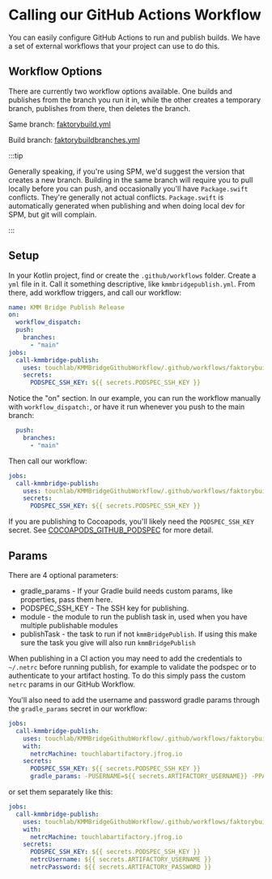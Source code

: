 # Calling our GitHub Actions Workflow

You can easily configure GitHub Actions to run and publish builds. We have a set of external workflows that your project
can use to do this.

## Workflow Options

There are currently two workflow options available. One builds and publishes from the branch you run it in, while the other creates a temporary branch, publishes from there, then deletes the branch.

Same branch: [faktorybuild.yml](https://github.com/touchlab/KMMBridgeGithubWorkflow/blob/main/.github/workflows/faktorybuild.yml)

Build branch: [faktorybuildbranches.yml](https://github.com/touchlab/KMMBridgeGithubWorkflow/blob/main/.github/workflows/faktorybuildbranches.yml)

:::tip

Generally speaking, if you're using SPM, we'd suggest the version that creates a new branch. Building in the same branch will require you to pull locally before you can push, and occasionally you'll have `Package.swift` conflicts. They're generally not actual conflicts. `Package.swift` is automatically generated when publishing and when doing local dev for SPM, but git will complain.

:::

## Setup

In your Kotlin project, find or create the `.github/workflows` folder. Create a `yml` file in it. Call it something descriptive, like `kmmbridgepublish.yml`. From there, add workflow triggers, and call our workflow:

```yaml
name: KMM Bridge Publish Release
on:
  workflow_dispatch:
  push:
    branches:
      - "main"
jobs:
  call-kmmbridge-publish:
    uses: touchlab/KMMBridgeGithubWorkflow/.github/workflows/faktorybuildbranches.yml@v0.3
    secrets:
      PODSPEC_SSH_KEY: ${{ secrets.PODSPEC_SSH_KEY }}
```

Notice the "on" section. In our example, you can run the workflow manually with `workflow_dispatch:`, or have it run whenever you push to the main branch:

```yaml
  push:
    branches:
      - "main"
```

Then call our workflow:

```yaml
jobs:
  call-kmmbridge-publish:
    uses: touchlab/KMMBridgeGithubWorkflow/.github/workflows/faktorybuildbranches.yml@v0.3
    secrets:
      PODSPEC_SSH_KEY: ${{ secrets.PODSPEC_SSH_KEY }}
```

If you are publishing to Cocoapods, you'll likely need the `PODSPEC_SSH_KEY` secret. See [COCOAPODS_GITHUB_PODSPEC](../cocoapods/COCOAPODS_GITHUB_PODSPEC) for more detail.

## Params

There are 4 optional parameters:

* gradle_params - If your Gradle build needs custom params, like properties, pass them here.
* PODSPEC_SSH_KEY - The SSH key for publishing.
* module - the module to run the publish task in, used when you have multiple publishable modules
* publishTask - the task to run if not `kmmBridgePublish`. If using this make sure the task you give will also run `kmmBridgePublish`

When publishing in a CI action you may need to add the credentials to `~/.netrc` before running publish, for example to validate the podspec or to authenticate to your artifact hosting. To do this simply pass the custom `netrc` params in our GitHub Workflow.

You'll also need to add the username and password gradle params through the `gradle_params` secret in our workflow:

```yaml
jobs:
  call-kmmbridge-publish:
    uses: touchlab/KMMBridgeGithubWorkflow/.github/workflows/faktorybuildbranches.yml@v0.7
    with: 
      netrcMachine: touchlabartifactory.jfrog.io
    secrets:
      PODSPEC_SSH_KEY: ${{ secrets.PODSPEC_SSH_KEY }}
      gradle_params: -PUSERNAME=${{ secrets.ARTIFACTORY_USERNAME}} -PPASSWORD=${{ secrets.ARTIFACTORY_PASSWORD }}
```

or set them separately like this:

```yaml
jobs:
  call-kmmbridge-publish:
    uses: touchlab/KMMBridgeGithubWorkflow/.github/workflows/faktorybuildbranches.yml@v0.7
    with: 
      netrcMachine: touchlabartifactory.jfrog.io
    secrets:
      PODSPEC_SSH_KEY: ${{ secrets.PODSPEC_SSH_KEY }}
      netrcUsername: ${{ secrets.ARTIFACTORY_USERNAME }} 
      netrcPassword: ${{ secrets.ARTIFACTORY_PASSWORD }} 
```
